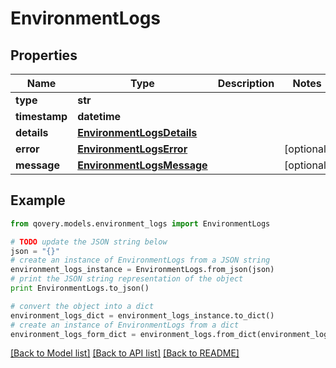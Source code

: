 # EnvironmentLogs


## Properties
Name | Type | Description | Notes
------------ | ------------- | ------------- | -------------
**type** | **str** |  | 
**timestamp** | **datetime** |  | 
**details** | [**EnvironmentLogsDetails**](EnvironmentLogsDetails.md) |  | 
**error** | [**EnvironmentLogsError**](EnvironmentLogsError.md) |  | [optional] 
**message** | [**EnvironmentLogsMessage**](EnvironmentLogsMessage.md) |  | [optional] 

## Example

```python
from qovery.models.environment_logs import EnvironmentLogs

# TODO update the JSON string below
json = "{}"
# create an instance of EnvironmentLogs from a JSON string
environment_logs_instance = EnvironmentLogs.from_json(json)
# print the JSON string representation of the object
print EnvironmentLogs.to_json()

# convert the object into a dict
environment_logs_dict = environment_logs_instance.to_dict()
# create an instance of EnvironmentLogs from a dict
environment_logs_form_dict = environment_logs.from_dict(environment_logs_dict)
```
[[Back to Model list]](../README.md#documentation-for-models) [[Back to API list]](../README.md#documentation-for-api-endpoints) [[Back to README]](../README.md)


